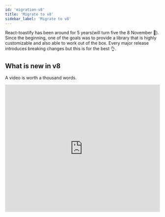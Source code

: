 ```yaml
---
id: 'migration-v8'
title: 'Migrate to v8'
sidebar_label: 'Migrate to v8'
---
```


React-toastify has been around for 5 years(will turn five the 8 November 🎂). Since the beginning, one of the goals was to provide a library that is highly customizable and also able to work out of the box. Every major release introduces breaking changes but this is for the best 👌.

## What is new in v8

A video is worth a thousand words.

<iframe width="100%" height="415" src="https://www.youtube.com/embed/cZ4Uj4ojTH4" title="YouTube video player" frameborder="0" allow="accelerometer; autoplay; clipboard-write; encrypted-media; gyroscope; picture-in-picture" allowfullscreen />


### Who doesn't like icons

Let's break down what is happening in the video above. Notifications of different types (`toast.info`, `toast.error`, `toast.success`, `toast.warning`) display an icon associated with the selected type. You can also notice that the progress bar color matches the type color.

<img width="200" alt="v8-icons-light" src="https://user-images.githubusercontent.com/5574267/130860515-c9cf2b64-88b4-4711-971f-9149ec497152.png"/>
<img width="200" alt="v8-icons-dark" src="https://user-images.githubusercontent.com/5574267/130860512-3a165ce6-7af3-4c24-8e81-f3f5a4561841.png"/>
<img width="200" alt="v8-icons-colored" src="https://user-images.githubusercontent.com/5574267/130860506-750d2799-fb73-45cf-971a-7f4f3f8f48ce.png"/>

Don't be afraid 😱, if you don't like those icons you can use your own or remove them. This is what it looks like in practice.

```tsx
toast("Default toast behavior is untouched, no icon to display");
toast.info("Lorem ipsum dolor"); // same as toast(message, {type: "info"});
toast.error("Lorem ipsum dolor")
toast.success("Lorem ipsum dolor")
toast.warn("Lorem ipsum dolor")
toast.error("Without icon", {
  icon: false
});
toast.success("You can provide any string", {
  icon: "🚀"
});
// custom icons have access to the theme and the toast type
toast.success("And of course a component of your choice", {
  icon: MyIcon
});
toast.success("Even a function, given you return something that can be rendered", {
  icon: ({theme, type}) =>  <img src="url"/>
});
//Disable icons
<ToastContainer icon={false} />
```

### Clear separation between type and theme

Prior to v8, `toast.info`, `toast.error`, etc... Would display respectively a blue notification, a red notification, etc... This is not the case anymore. There are 3 distinct themes: `light`, `dark`, `colored`. The theme can be applied globally or per notification.

```tsx
//Set the theme globally 
<ToastContainer theme="dark" />

// define per toast
toast.info("Display a dark notification of type info");
toast.info("Display a light notification of type info", { theme: "light" });
toast.info("Display a blue notification of type info", { theme: "colored" });
```

This separation will benefit theming in the future.

### I promise this is new, I'll tell you if you await

<img width="400" alt="v8-promise" src="https://user-images.githubusercontent.com/5574267/130862557-8d13ddf0-c6bf-4f52-968a-1d91c62b6016.png" />
<img width="400" alt="v8-promise-resolved" src="https://user-images.githubusercontent.com/5574267/130862554-652397ed-1b1e-40d4-a250-c38734ec8e5d.png" />

The library exposes a `toast.promise` function. Supply a promise and the notification will be updated if it resolves or fails. When the promise is pending a spinner is displayed. Again you hide it, I bet you already know how to😆.


Let's start with a simple example
```tsx
const resolveAfter3Sec = new Promise(resolve => setTimeout(resolve, 3000));
toast.promise(
    resolveAfter3Sec,
    {
      pending: 'Promise is pending',
      success: 'Promise resolved 👌',
      error: 'Promise rejected 🤯'
    }
)
```
Displaying a simple message is what you would want to do in 90% of cases. But what if the message you want to display depends on the promise response, what if you want to change some options for the error notification? Rest assured, under the hood, the library uses `toast.update`. Thanks to this, you have full control over each notification.

```tsx
const resolveWithSomeData = new Promise(resolve => setTimeout(() => resolve("world"), 3000));
toast.promise(
    resolveAfter3Sec,
    {
      pending: 'Promise is pending',
      success: {
        render({data}){
          return `Hello ${data}`
        },
        // other options
        icon: "🟢",
      },
      error: {
        render({data}){
          // When the promise is rejected, data will contain the error
          return <MyErrorComponent message={data.message} />
        }
      }
    }
)
```

:::info Because you have the full power of `toast.update`, you can even supply a custom transition if you want 🤯
<img width="300" alt="v8-promise-resolved" src="https://user-images.githubusercontent.com/5574267/130869645-586777a3-3326-4664-917e-a13aee367c43.gif" />
:::

If you want to take care of each step yourself you can use `toast.loading` and update the notification yourself.

```tsx
const id = toast.loading("Please wait...")
//do something else
toast.update(id, { render: "All is good", type: "success" });
```

### Pass data even when you are not rendering a react component

One way to pass data to the notification was to use the context api or provide your own component. Starting v8 a `data` option is now available to make it easier.

```tsx
toast(({data}) => `Hello ${data}`, {
  data: "world"
})
```

### I just want to change few colors

Most of the time, users are ok with the default style, they just want to change some colors to match their brand. I think one way to improve the DX for all of us is to embrace CSS variables. That's why the library has switched to css variables! 
All you want is to change the color of the progress bar? No problem

```css
:root{
  // this is the default value below
  --toastify-color-progress-light: linear-gradient(
    to right,
    #4cd964,
    #5ac8fa,
    #007aff,
    #34aadc,
    #5856d6,
    #ff2d55
  );
}
```

You can find the list of all exposed variables [here](./how-to-style#override-css-variables)

## Breaking changes

There are few breaking changes. 

- The separation between theme and type. The type `dark` has been removed
```tsx
// before v8
toast("hello", {
  type: "dark"
})
// toast.TYPE.DARK is no longer available

// in v8
toast("hello", {
  theme: "dark"
})
// or
toast.dark("hello")
```

- Notifications of different types are not colored by default, but they look pretty by default now 😆. You can use the `colored` theme to get the same behavior as the previous version
```tsx
toast.info("hello", {
  theme: "colored"
})
// or apply the theme globally
<ToastContainer theme="colored" />
```

- An icon is displayed by default for the notificaiton of type `info`, `error`, `warning`, `success`
```tsx
// to opt-out gloablly from this behavior
<ToastContainer icon={false} />

// or per toast
toast.info("hello", {
  icon: false
});
```

- the following css classes has been removed
```css
.Toastify__toast--dark {
}
.Toastify__toast--default {
}
.Toastify__toast--info {
}
.Toastify__toast--success {
}
.Toastify__toast--warning {
}
.Toastify__toast--error {
}
```

That's it for this release. Thank you for using react-toastify and happy coding!
